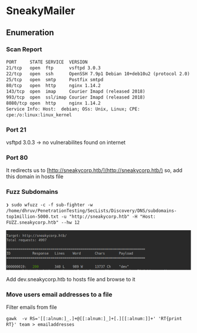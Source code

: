 # SneakyMailer

## Enumeration

### Scan Report

```text
PORT     STATE SERVICE  VERSION
21/tcp   open  ftp      vsftpd 3.0.3
22/tcp   open  ssh      OpenSSH 7.9p1 Debian 10+deb10u2 (protocol 2.0)
25/tcp   open  smtp     Postfix smtpd
80/tcp   open  http     nginx 1.14.2
143/tcp  open  imap     Courier Imapd (released 2018)
993/tcp  open  ssl/imap Courier Imapd (released 2018)
8080/tcp open  http     nginx 1.14.2
Service Info: Host:  debian; OSs: Unix, Linux; CPE: cpe:/o:linux:linux_kernel
```

### Port 21

vsftpd 3.0.3 -&gt; no vulnerabilites found on internet

### Port 80

It redirects us to [http://sneakycorp.htb/](http://sneakycorp.htb/) so, add this domain in hosts file

### Fuzz Subdomains

```text
❯ sudo wfuzz -c -f sub-fighter -w /home/dhruv/PenetrationTesting/SecLists/Discovery/DNS/subdomains-top1million-5000.txt -u "http://sneakycorp.htb" -H "Host: FUZZ.sneakycorp.htb" --hw 12
```

![](../../../.gitbook/assets/image%20%2839%29.png)

Add dev.sneakycorp.htb to hosts file and browse to it

### Move users email addresses to a file

Filter emails from file

```text
gawk  -v RS='[[:alnum:]_.]+@[[:alnum:]_]+[.][[:alnum:]]+' 'RT{print RT}' team > emailaddresses
```



